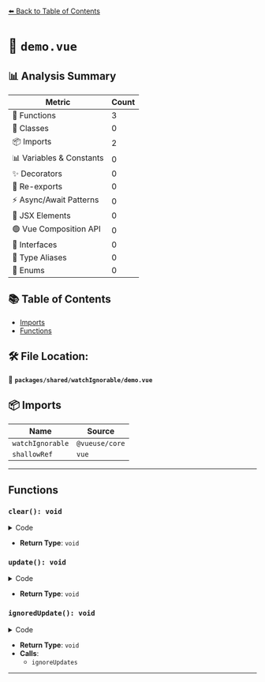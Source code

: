 [⬅️ Back to Table of Contents](../../../index.md)

# 📄 `demo.vue`

## 📊 Analysis Summary

| Metric | Count |
|--------|-------|
| 🔧 Functions | 3 |
| 🧱 Classes | 0 |
| 📦 Imports | 2 |
| 📊 Variables & Constants | 0 |
| ✨ Decorators | 0 |
| 🔄 Re-exports | 0 |
| ⚡ Async/Await Patterns | 0 |
| 💠 JSX Elements | 0 |
| 🟢 Vue Composition API | 0 |
| 📐 Interfaces | 0 |
| 📑 Type Aliases | 0 |
| 🎯 Enums | 0 |

## 📚 Table of Contents

- [Imports](#imports)
- [Functions](#functions)

## 🛠️ File Location:
📂 **`packages/shared/watchIgnorable/demo.vue`**

## 📦 Imports

| Name | Source |
|------|--------|
| `watchIgnorable` | `@vueuse/core` |
| `shallowRef` | `vue` |


---

## Functions

### `clear(): void`

<details><summary>Code</summary>

```ts
function clear() {
  source.value = 0
  log.value = ''
}
```
</details>

- **Return Type**: `void`
### `update(): void`

<details><summary>Code</summary>

```ts
function update() {
  source.value++
}
```
</details>

- **Return Type**: `void`
### `ignoredUpdate(): void`

<details><summary>Code</summary>

```ts
function ignoredUpdate() {
  ignoreUpdates(() => {
    source.value++
  })
}
```
</details>

- **Return Type**: `void`
- **Calls**:
  - `ignoreUpdates`

---